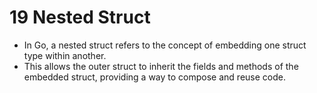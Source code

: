 # 19 Nested Struct

- In Go, a nested struct refers to the concept of embedding one struct type within another.
- This allows the outer struct to inherit the fields and methods of the embedded struct, providing a way to compose and reuse code.


